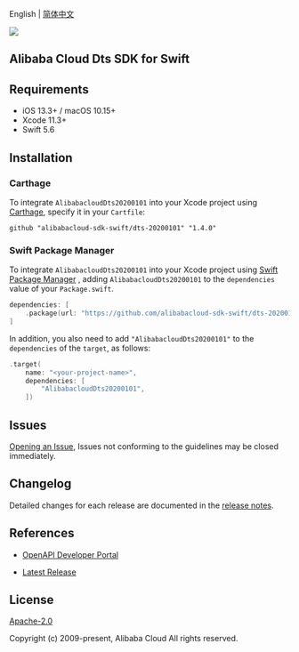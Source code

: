 English | [简体中文](README-CN.md)

![](https://aliyunsdk-pages.alicdn.com/icons/AlibabaCloud.svg)

## Alibaba Cloud Dts SDK for Swift

## Requirements

- iOS 13.3+ / macOS 10.15+
- Xcode 11.3+
- Swift 5.6

## Installation

### Carthage

To integrate `AlibabacloudDts20200101` into your Xcode project using [Carthage](https://github.com/Carthage/Carthage), specify it in your `Cartfile`:

```ogdl
github "alibabacloud-sdk-swift/dts-20200101" "1.4.0"
```

### Swift Package Manager

To integrate `AlibabacloudDts20200101` into your Xcode project using [Swift Package Manager](https://swift.org/package-manager/) , adding `AlibabacloudDts20200101` to the `dependencies` value of your `Package.swift`.

```swift
dependencies: [
    .package(url: "https://github.com/alibabacloud-sdk-swift/dts-20200101.git", from: "1.4.0")
]
```

In addition, you also need to add `"AlibabacloudDts20200101"` to the `dependencies` of the `target`, as follows:

```swift
.target(
    name: "<your-project-name>",
    dependencies: [
        "AlibabacloudDts20200101",
    ])
```

## Issues

[Opening an Issue](https://github.com/alibabacloud-sdk-swift/dts-20200101/issues/new), Issues not conforming to the guidelines may be closed immediately.

## Changelog

Detailed changes for each release are documented in the [release notes](./ChangeLog.txt).

## References

* [OpenAPI Developer Portal](https://next.api.alibabacloud.com/home)
- [Latest Release](https://github.com/alibabacloud-sdk-swift/dts-20200101)

## License

[Apache-2.0](http://www.apache.org/licenses/LICENSE-2.0)

Copyright (c) 2009-present, Alibaba Cloud All rights reserved.

